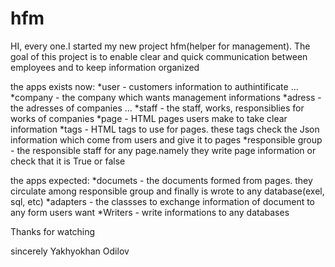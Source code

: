 # hfm
HI, every one.I started my new project hfm(helper for management).
The goal of this project is to enable clear and quick communication between employees and to keep information organized

the apps exists now:
  *user - customers information to authintificate ...
  *company - the company which wants management informations
  *adress - the adresses of companies ...
  *staff - the staff, works, responsiblies for works of companies
  *page - HTML pages users make to take clear information
  *tags - HTML tags to use for pages. these tags check the Json information which come from users and give it to pages
  *responsible group - the responsible staff for any page.namely they write page information or check that it is True or false
  
the apps expected:
  *documets - the documents formed from pages. they circulate among responsible group and finally is wrote to any database(exel, sql, etc)
  *adapters - the classses to exchange information of document to any form users want
  *Writers - write informations to any databases
  
Thanks for watching

sincerely
Yakhyokhan Odilov
